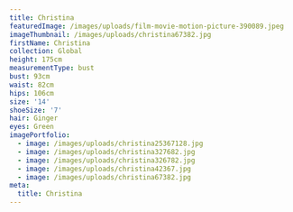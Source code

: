 ```yaml
---
title: Christina
featuredImage: /images/uploads/film-movie-motion-picture-390089.jpeg
imageThumbnail: /images/uploads/christina67382.jpg
firstName: Christina
collection: Global
height: 175cm
measurementType: bust
bust: 93cm
waist: 82cm
hips: 106cm
size: '14'
shoeSize: '7'
hair: Ginger
eyes: Green
imagePortfolio:
  - image: /images/uploads/christina25367128.jpg
  - image: /images/uploads/christina327682.jpg
  - image: /images/uploads/christina326782.jpg
  - image: /images/uploads/christina42367.jpg
  - image: /images/uploads/christina67382.jpg
meta:
  title: Christina
---
```


